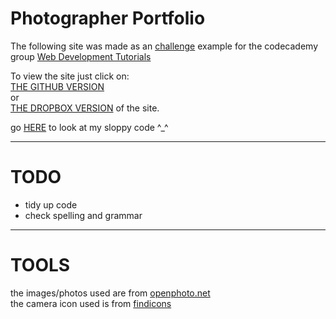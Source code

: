 Photographer Portfolio
===

The following site was made as an [challenge](http://www.codecademy.com/groups/html-projects/discussions/52acd84f52f8638c9a000042#comment-52ad48f7282ae319b400128f) example for the codecademy group [Web Development Tutorials](http://www.codecademy.com/groups/html-projects) 


To view the site just click on:<br>
[THE GITHUB VERSION](https://rawgithub.com/WaffleGnome/Photographer-Portfolio/master/index.html) <br>
or  <br>
[THE DROPBOX VERSION](https://dl.dropboxusercontent.com/u/161826274/mySites/photograher_challenge/index.html) of the site.

go [HERE](https://github.com/WaffleGnome/Photographer-Portfolio) to look at my sloppy code ^_^

-------------------------



TODO
===
- tidy up code
- check spelling and grammar



-------------------------------


TOOLS
======

the images/photos used are from [openphoto.net](http://openphoto.net/)<br>
the camera icon used is from [findicons](http://findicons.com/)
